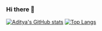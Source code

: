 ### Hi there 👋

<!--
**devmrfitz/devmrfitz** is a ✨ _special_ ✨ repository because its `README.md` (this file) appears on your GitHub profile.

-->
[![Aditya's GitHub stats](https://github-readme-stats.vercel.app/api?username=devmrfitz&hide=stars&count_private=true&show_icons=true&theme=dark)](https://github.com/anuraghazra/github-readme-stats)
[![Top Langs](https://github-readme-stats.vercel.app/api/top-langs/?username=devmrfitz)](https://github.com/anuraghazra/github-readme-stats)
